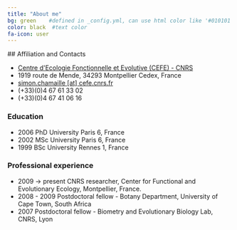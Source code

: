 ```yaml
---
title: "About me"
bg: green    #defined in _config.yml, can use html color like '#010101'
color: black  #text color
fa-icon: user
---
```


## Affiliation and Contacts

<ul class="fa-ul">
<li><i class="fa-li fa fa-home text-white"></i><a href="http://www.cefe.cnrs.fr/">Centre d'Ecologie Fonctionnelle et Evolutive (CEFE) - CNRS</a></li>
<li>
1919 route de Mende, 34293 Montpellier Cedex, France</li>
<li><i class="fa fa-envelope text-white"></i> <a href="mailto:simon.chamaille_at_cefe.cnrs.fr">simon.chamaille [at] cefe.cnrs.fr</a></li>
<li><i class="fa-li fa fa-phone text-white"></i>(+33)(0)4 67 61 33 02</li>
<li><i class="fa-li fa fa-fax text-white"></i>(+33)(0)4 67 41 06 16</li>
</ul>


### Education

+ 2006 PhD University Paris 6, France
+ 2002 MSc University Paris 6, France
+ 1999 BSc University Rennes 1, France

### Professional experience

+ 2009 -> present CNRS researcher, Center for Functional and Evolutionary Ecology, Montpellier, France.
+ 2008 - 2009 Postdoctoral fellow - Botany Department, University of Cape Town, South Africa
+ 2007 Postdoctoral fellow - Biometry and Evolutionary Biology Lab, CNRS, Lyon 








